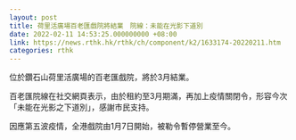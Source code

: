 ```yaml
---
layout: post
title: 荷里活廣場百老匯戲院將結業　院線：未能在光影下道別
date: 2022-02-11 14:53:25.000000000 +08:00
link: https://news.rthk.hk/rthk/ch/component/k2/1633174-20220211.htm
categories: rthk
---
```


位於鑽石山荷里活廣場的百老匯戲院，將於3月結業。

百老匯院線在社交網頁表示，由於租約至3月期滿，再加上疫情關閉令，形容今次「未能在光影之下道別」，感謝市民支持。

因應第五波疫情，全港戲院由1月7日開始，被勒令暫停營業至今。
